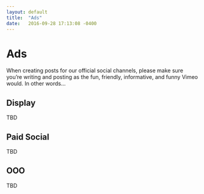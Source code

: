 ```yaml
---
layout: default
title:  "Ads"
date:   2016-09-28 17:13:08 -0400
---
```

# Ads

When creating posts for our official social channels, please make sure you’re writing and posting as the fun, friendly, informative, and funny Vimeo would. In other words...

## Display
TBD

## Paid Social
TBD

## OOO
TBD
